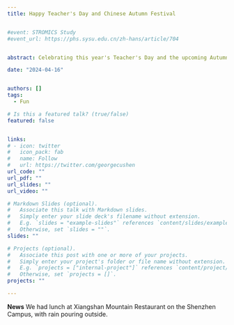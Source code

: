 ```yaml
---
title: Happy Teacher's Day and Chinese Autumn Festival


#event: STROMICS Study
#event_url: https://phs.sysu.edu.cn/zh-hans/article/704


abstract: Celebrating this year's Teacher's Day and the upcoming Autumn Festival.

date: "2024-04-16"


authors: []
tags:
  - Fun

# Is this a featured talk? (true/false)
featured: false


links:
# - icon: twitter
#   icon_pack: fab
#   name: Follow
#   url: https://twitter.com/georgecushen
url_code: ""
url_pdf: ""
url_slides: ""
url_video: ""

# Markdown Slides (optional).
#   Associate this talk with Markdown slides.
#   Simply enter your slide deck's filename without extension.
#   E.g. `slides = "example-slides"` references `content/slides/example-slides.md`.
#   Otherwise, set `slides = ""`.
slides: ""

# Projects (optional).
#   Associate this post with one or more of your projects.
#   Simply enter your project's folder or file name without extension.
#   E.g. `projects = ["internal-project"]` references `content/project/deep-learning/index.md`.
#   Otherwise, set `projects = []`.
projects: ""

---
```


**News** We had lunch at Xiangshan Mountain Restaurant on the Shenzhen Campus, with rain pouring outside.





